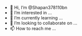 - 👋 Hi, I’m @Shapan378110bn
- 👀 I’m interested in ...
- 🌱 I’m currently learning ...
- 💞️ I’m looking to collaborate on ...
- 📫 How to reach me ...

<!---
Shapan378110bn/Shapan378110bn is a ✨ special ✨ repository because its `README.md` (this file) appears on your GitHub profile.
You can click the Preview link to take a look at your changes.
--->
